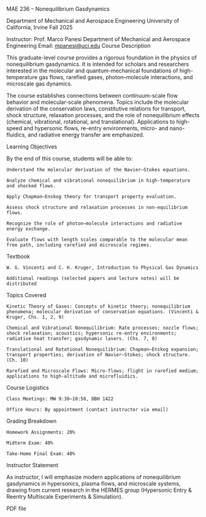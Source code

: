 MAE 236 – Nonequilibrium Gasdynamics

Department of Mechanical and Aerospace Engineering
University of California, Irvine
Fall 2025

Instructor: Prof. Marco Panesi
Department of Mechanical and Aerospace Engineering
Email: mpanesi@uci.edu
Course Description

This graduate-level course provides a rigorous foundation in the physics of nonequilibrium gasdynamics. It is intended for scholars and researchers interested in the molecular and quantum-mechanical foundations of high-temperature gas flows, rarefied gases, photon–molecule interactions, and microscale gas dynamics.

The course establishes connections between continuum-scale flow behavior and molecular-scale phenomena. Topics include the molecular derivation of the conservation laws, constitutive relations for transport, shock structure, relaxation processes, and the role of nonequilibrium effects (chemical, vibrational, rotational, and translational). Applications to high-speed and hypersonic flows, re-entry environments, micro- and nano-fluidics, and radiative energy transfer are emphasized.

 
Learning Objectives

By the end of this course, students will be able to:

    Understand the molecular derivation of the Navier–Stokes equations.

    Analyze chemical and vibrational nonequilibrium in high-temperature and shocked flows.

    Apply Chapman–Enskog theory for transport property evaluation.

    Assess shock structure and relaxation processes in non-equilibrium flows.

    Recognize the role of photon–molecule interactions and radiative energy exchange.

    Evaluate flows with length scales comparable to the molecular mean free path, including rarefied and microscale regimes.

Textbook

    W. G. Vincenti and C. H. Kruger, Introduction to Physical Gas Dynamics

    Additional readings (selected papers and lecture notes) will be distributed

Topics Covered

    Kinetic Theory of Gases: Concepts of kinetic theory; nonequilibrium phenomena; molecular derivation of conservation equations. (Vincenti & Kruger, Chs. 1, 2, 9)

    Chemical and Vibrational Nonequilibrium: Rate processes; nozzle flows; shock relaxation; acoustics; hypersonic re-entry environments; radiative heat transfer; gasdynamic lasers. (Chs. 7, 8)

    Translational and Rotational Nonequilibrium: Chapman–Enskog expansion; transport properties; derivation of Navier–Stokes; shock structure. (Ch. 10)

    Rarefied and Microscale Flows: Micro-flows; flight in rarefied medium; applications to high-altitude and microfluidics.

 
Course Logistics

    Class Meetings: MW 9:30–10:50, DBH 1422

    Office Hours: By appointment (contact instructor via email)

Grading Breakdown

    Homework Assignments: 20%

    Midterm Exam: 40%

    Take-Home Final Exam: 40%

Instructor Statement

As instructor, I will emphasize modern applications of nonequilibrium gasdynamics in hypersonics, plasma flows, and microscale systems, drawing from current research in the HERMES group (Hypersonic Entry & Reentry Multiscale Experiments & Simulation).

 
PDF file